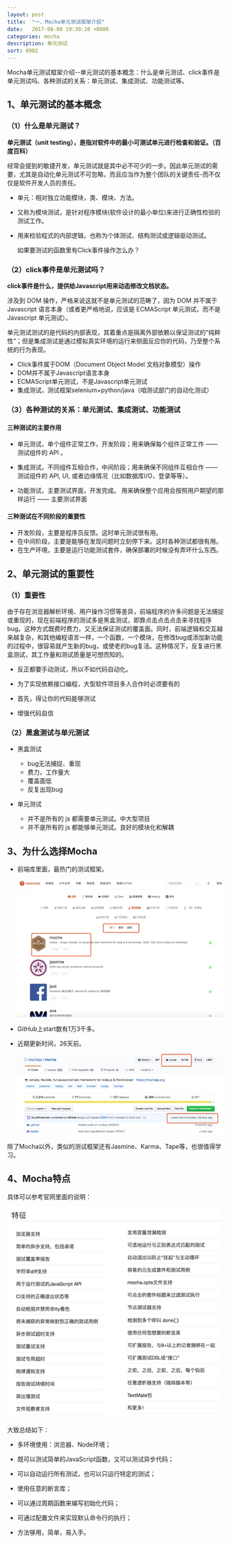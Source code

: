 ```yaml
---
layout: post
title:  "一、Mocha单元测试框架介绍"
date:   2017-08-08 19:30:20 +0800
categories: mocha
description: 单元测试
sort: 0902
---
```


Mocha单元测试框架介绍--单元测试的基本概念：什么是单元测试、click事件是单元测试吗、各种测试的关系：单元测试、集成测试、功能测试等。

## 1、单元测试的基本概念

### （1）什么是单元测试？

**单元测试（unit testing），是指对软件中的最小可测试单元进行检查和验证。（百度百科）**

经常会提到的敏捷开发，单元测试就是其中必不可少的一步。因此单元测试的需要，尤其是自动化单元测试不可忽略，而且应当作为整个团队的关键责任-而不仅仅是软件开发人员的责任。

- 单元：相对独立功能模块，类、模块、方法。


- 又称为模块测试，是针对程序模块(软件设计的最小单位)来进行正确性检验的测试工作。

- 用来检验程式的内部逻辑，也称为个体测试、结构测试或逻辑驱动测试。

  如果要测试的函数里有Click事件操作怎么办？

### （2）click事件是单元测试吗？

**click事件是什么，提供给Javascript用来动态修改文档状态。**

涉及到 DOM 操作，严格来说这就不是单元测试的范畴了，因为 DOM 并不属于 Javascript 语言本身（或者更严格地说，应该是 ECMAScript 单元测试，而不是 Javascript 单元测试）。

单元测试测试的是代码的内部表现，其着重点是隔离外部依赖以保证测试的“纯粹性”；但是集成测试是通过模拟真实环境的运行来侧面反应你的代码，乃至整个系统的行为表现。

- Click事件属于DOM（Document Object Model 文档对象模型）操作
- DOM并不属于Javascript语言本身
- ECMAScript单元测试，不是Javascript单元测试
- 集成测试，测试框架selenium+python/java（咱测试部门的自动化测试）


### （3）各种测试的关系：单元测试、集成测试、功能测试

#### 三种测试的主要作用

- 单元测试，单个组件正常工作，开发阶段；用来确保每个组件正常工作 —— 测试组件的 API 。


- 集成测试，不同组件互相合作，中间阶段；用来确保不同组件互相合作 —— 测试组件的 API, UI, 或者边缘情况（比如数据库I/O，登录等等）。
- 功能测试，主要测试界面，开发完成。 用来确保整个应用会按照用户期望的那样运行 —— 主要测试界面


#### 三种测试在不同阶段的重要性

- 开发阶段，主要是程序员反馈。这时单元测试很有用。
- 在中间阶段，主要是能够在发现问题时立刻停下来。这时各种测试都很有用。
- 在生产环境，主要是运行功能测试套件，确保部署的时候没有弄坏什么东西。

## 2、单元测试的重要性

### （1）重要性	

由于存在浏览器解析环境、用户操作习惯等差异，前端程序的许多问题是无法捕捉或重现的，现在前端程序的测试多是黑盒测试，即靠点击点击点击来寻找程序bug。这种方式既费时费力，又无法保证测试的覆盖面。同时，前端逻辑和交互越来越复杂，和其他编程语言一样，一个函数，一个模块，在修改bug或添加新功能的过程中，很容易就产生新的bug，或使老的bug复活。这种情况下，反复进行黑盒测试，其工作量和测试质量是可想而知的。

- 反正都要手动测试，所以不如代码自动化。


- 为了实现依赖接口编程，大型软件项目多人合作时必须要有的
- 首先，得让你的代码能够测试
- 增强代码自信

### （2）黑盒测试与单元测试

- 黑盒测试

  - bug无法捕捉、重现
  - 费力，工作量大
  - 覆盖面低
  - 反复出现bug
- 单元测试

  - 并不是所有的 js 都需要单元测试。中大型项目
  - 并不是所有的 js 都能够单元测试。良好的模块化和解耦



## 3、为什么选择Mocha

- 前端库里面，最热门的测试框架。

  ![效果图](/assets/mocha/0201.png)

- GitHub上start数有1万3千多。

- 近期更新时间，26天前。

  ![效果图](/assets/mocha/0202.png)

除了Mocha以外，类似的测试框架还有Jasmine、Karma、Tape等，也很值得学习。





## 4、Mocha特点

具体可以参考官网里面的说明：

![效果图](/assets/mocha/0203.png)

大致总结如下：

- 多环境使用：浏览器、Node环境；

- 既可以测试简单的JavaScript函数，又可以测试异步代码；

- 可以自动运行所有测试，也可以只运行特定的测试；

- 使用任意的断言库；

- 可以通过周期函数来编写初始化代码；

- 可通过配置文件来实现默认命令行的执行；

- 方法够用，简单，易入手。

  ​